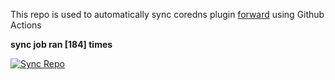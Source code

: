 This repo is used to automatically sync coredns plugin [forward](https://github.com/QZLin/forward) using Github Actions

**sync job ran [184] times**

[![Sync Repo](https://github.com/QZLin/coredns-extract/actions/workflows/sync.yaml/badge.svg)](https://github.com/QZLin/coredns-extract/actions/workflows/sync.yaml)

